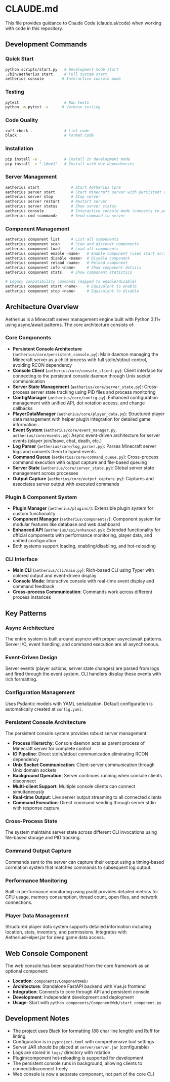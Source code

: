 # CLAUDE.md

This file provides guidance to Claude Code (claude.ai/code) when working with code in this repository.

## Development Commands

### Quick Start
```bash
python scripts/start.py   # Development mode start
./bin/aetherius start     # Full system start
aetherius console        # Interactive console mode
```

### Testing
```bash
pytest                    # Run tests
python -m pytest -v      # Verbose testing
```

### Code Quality
```bash
ruff check .              # Lint code
black .                   # Format code
```

### Installation
```bash
pip install -e .          # Install in development mode
pip install -e ".[dev]"   # Install with dev dependencies
```

### Server Management
```bash
aetherius start              # Start Aetherius Core
aetherius server start       # Start Minecraft server with persistent console
aetherius server stop        # Stop server
aetherius server restart     # Restart server
aetherius server status      # Show server status
aetherius console            # Interactive console mode (connects to persistent console)
aetherius cmd <command>      # Send command to server
```

### Component Management
```bash
aetherius component list     # List all components
aetherius component scan     # Scan and discover components
aetherius component load     # Load all components
aetherius component enable <name>   # Enable component (uses start script or manager)
aetherius component disable <name>  # Disable component
aetherius component reload <name>   # Reload component
aetherius component info <name>     # Show component details
aetherius component stats    # Show component statistics

# Legacy compatibility commands (mapped to enable/disable)
aetherius component start <name>    # Equivalent to enable
aetherius component stop <name>     # Equivalent to disable
```

## Architecture Overview

Aetherius is a Minecraft server management engine built with Python 3.11+ using async/await patterns. The core architecture consists of:

### Core Components
- **Persistent Console Architecture** (`aetherius/core/persistent_console.py`): Main daemon managing the Minecraft server as a child process with full stdin/stdout control, avoiding RCON dependency
- **Console Client** (`aetherius/core/console_client.py`): Client interface for connecting to the persistent console daemon through Unix socket communication
- **Server State Management** (`aetherius/core/server_state.py`): Cross-process server state tracking using PID files and process monitoring
- **ConfigManager** (`aetherius/core/config.py`): Enhanced configuration management with unified API, dot notation access, and change callbacks
- **PlayerDataManager** (`aetherius/core/player_data.py`): Structured player data management with helper plugin integration for detailed game information
- **Event System** (`aetherius/core/event_manager.py`, `aetherius/core/events.py`): Async event-driven architecture for server events (player join/leave, chat, death, etc.)
- **Log Parser** (`aetherius/core/log_parser.py`): Parses Minecraft server logs and converts them to typed events
- **Command Queue** (`aetherius/core/command_queue.py`): Cross-process command execution with output capture and file-based queuing
- **Server State** (`aetherius/core/server_state.py`): Global server state management across processes
- **Output Capture** (`aetherius/core/output_capture.py`): Captures and associates server output with executed commands

### Plugin & Component System
- **Plugin Manager** (`aetherius/plugins/`): Extensible plugin system for custom functionality
- **Component Manager** (`aetherius/components/`): Component system for modular features like database and web dashboard
- **Enhanced API** (`aetherius/api/enhanced.py`): Extended functionality for official components with performance monitoring, player data, and unified configuration
- Both systems support loading, enabling/disabling, and hot-reloading

### CLI Interface
- **Main CLI** (`aetherius/cli/main.py`): Rich-based CLI using Typer with colored output and event-driven display
- **Console Mode**: Interactive console with real-time event display and command feedback
- **Cross-process Communication**: Commands work across different process instances

## Key Patterns

### Async Architecture
The entire system is built around asyncio with proper async/await patterns. Server I/O, event handling, and command execution are all asynchronous.

### Event-Driven Design
Server events (player actions, server state changes) are parsed from logs and fired through the event system. CLI handlers display these events with rich formatting.

### Configuration Management
Uses Pydantic models with YAML serialization. Default configuration is automatically created at `config.yaml`.

### Persistent Console Architecture
The persistent console system provides robust server management:
- **Process Hierarchy**: Console daemon acts as parent process of Minecraft server for complete control
- **IO Pipeline**: Direct stdin/stdout communication eliminating RCON dependency
- **Unix Socket Communication**: Client-server communication through Unix domain sockets
- **Background Operation**: Server continues running when console clients disconnect
- **Multi-client Support**: Multiple console clients can connect simultaneously
- **Real-time Output**: Live server output streaming to all connected clients
- **Command Execution**: Direct command sending through server stdin with response capture

### Cross-Process State
The system maintains server state across different CLI invocations using file-based storage and PID tracking.

### Command Output Capture
Commands sent to the server can capture their output using a timing-based correlation system that matches commands to subsequent log output.

### Performance Monitoring
Built-in performance monitoring using psutil provides detailed metrics for CPU usage, memory consumption, thread count, open files, and network connections.

### Player Data Management
Structured player data system supports detailed information including location, stats, inventory, and permissions. Integrates with AetheriusHelper.jar for deep game data access.

## Web Console Component

The web console has been separated from the core framework as an optional component:

- **Location**: `components/ComponentWeb/`
- **Architecture**: Standalone FastAPI backend with Vue.js frontend
- **Integration**: Connects to core through API and persistent console
- **Development**: Independent development and deployment
- **Usage**: Start with `python components/ComponentWeb/start_component.py`

## Development Notes

- The project uses Black for formatting (88 char line length) and Ruff for linting
- Configuration is in `pyproject.toml` with comprehensive tool settings
- Server JAR should be placed at `server/server.jar` (configurable)
- Logs are stored in `logs/` directory with rotation
- Plugin/component hot-reloading is supported for development
- The persistent console runs in background, allowing clients to connect/disconnect freely
- Web console is now a separate component, not part of the core CLI
